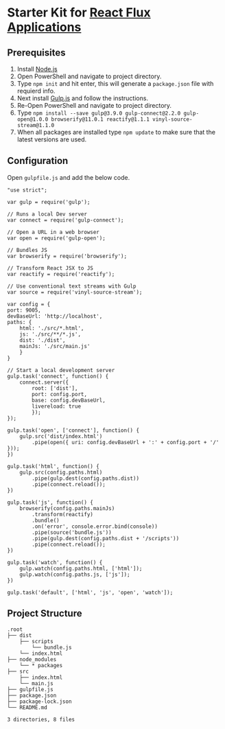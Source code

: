 # Starter Kit for [React Flux Applications](https://app.pluralsight.com/library/courses/react-flux-building-applications/table-of-contents)

## Prerequisites
1. Install [Node.js](https://nodejs.org/en/ "Node.js")
2. Open PowerShell and navigate to project directory.
3. Type `npm init` and hit enter, this will generate a `package.json` file with requierd info.
4. Next install [Gulp.js](https://gulpjs.com/ "Gulp.js") and follow the instructions.
5. Re-Open PowerShell and navigate to project directory.
6. Type `npm install --save gulp@3.9.0 gulp-connect@2.2.0 gulp-open@1.0.0 browserify@11.0.1 reactify@1.1.1 vinyl-source-stream@1.1.0`
7. When all packages are installed type `npm update` to make sure that the latest versions are used.

## Configuration
Open `gulpfile.js` and add the below code.
    
	"use strict";

	var gulp = require('gulp');

	// Runs a local Dev server
	var connect = require('gulp-connect'); 

	// Open a URL in a web browser
	var open = require('gulp-open');

	// Bundles JS
	var browserify = require('browserify');

	// Transform React JSX to JS
	var reactify = require('reactify');

	// Use conventional text streams with Gulp
	var source = require('vinyl-source-stream');

	var config = {
	port: 9005,
	devBaseUrl: 'http://localhost',
	paths: {
		html: './src/*.html',
		js: './src/**/*.js',
		dist: './dist',
		mainJs: './src/main.js'
		}
	}

	// Start a local development server
	gulp.task('connect', function() {
		connect.server({
			root: ['dist'],
            port: config.port,
            base: config.devBaseUrl,
            livereload: true
            });
	});

	gulp.task('open', ['connect'], function() {
		gulp.src('dist/index.html')
            .pipe(open({ uri: config.devBaseUrl + ':' + config.port + '/' }));
	})

	gulp.task('html', function() {
		gulp.src(config.paths.html)
            .pipe(gulp.dest(config.paths.dist))
            .pipe(connect.reload());
	})

	gulp.task('js', function() {
		browserify(config.paths.mainJs)
			.transform(reactify)
            .bundle()
            .on('error', console.error.bind(console))
            .pipe(source('bundle.js'))
            .pipe(gulp.dest(config.paths.dist + '/scripts'))
			.pipe(connect.reload());
	})

	gulp.task('watch', function() {
		gulp.watch(config.paths.html, ['html']);
		gulp.watch(config.paths.js, ['js']);
	})

	gulp.task('default', ['html', 'js', 'open', 'watch']);

## Project Structure
	.root
	├── dist
		├── scripts
			└── bundle.js
		└── index.html
	├── node_modules
		└── * packages
	├── src
		├── index.html
		└── main.js
	├── gulpfile.js
	├── package.json
	├── package-lock.json
	└── README.md
	
	3 directories, 8 files
